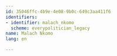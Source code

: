 ```yaml
---
id: 35046ffc-4b9e-4e08-9b0c-649c3aa411f6
identifiers:
- identifier: malach_nkomo
  scheme: everypolitician_legacy
name: Malach Nkomo
lang: en

---
```

